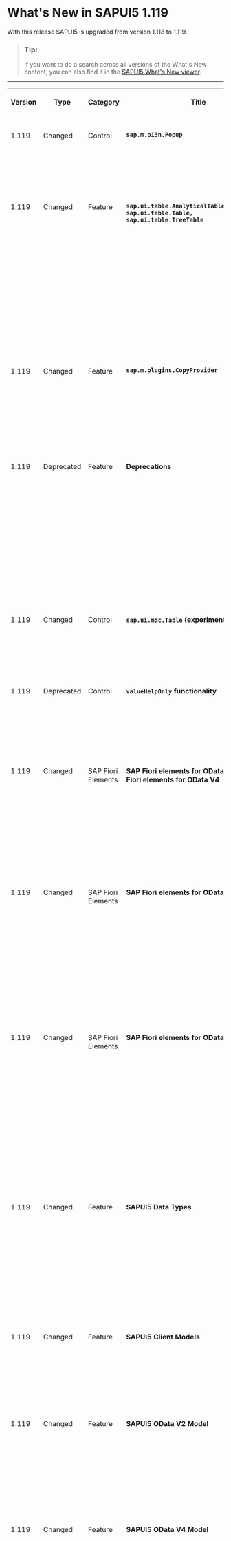 <!-- loio0b1903a1fcf04cb588985d7f01b0796e -->

# What's New in SAPUI5 1.119

With this release SAPUI5 is upgraded from version 1.118 to 1.119.

> ### Tip:  
> If you want to do a search across all versions of the What's New content, you can also find it in the [SAPUI5 What's New viewer](https://help.sap.com/whats-new/67f60363b57f4ac0b23efd17fa192d60).

****


<table>
<tr>
<th valign="top">

Version

</th>
<th valign="top">

Type

</th>
<th valign="top">

Category

</th>
<th valign="top">

Title

</th>
<th valign="top">

Description

</th>
<th valign="top">

Action

</th>
<th valign="top">

Available as of

</th>
</tr>
<tr>
<td valign="top">

1.119 

</td>
<td valign="top">

Changed 

</td>
<td valign="top">

Control 

</td>
<td valign="top">

**`sap.m.p13n.Popup`** 

</td>
<td valign="top">

**sap.m.p13n.Popup**

To select all columns in the personalization dialog, the user can now use the *Select All* option. For more information, see the [API Reference](https://ui5.sap.com/#/api/sap.m.p13n.SelectionPanel%23methods/setMultiSelectMode). 

<sub>Changed•Control•Info Only•1.119</sub>

</td>
<td valign="top">

Info Only 

</td>
<td valign="top">

2023-10-05

</td>
</tr>
<tr>
<td valign="top">

1.119 

</td>
<td valign="top">

Changed 

</td>
<td valign="top">

Feature 

</td>
<td valign="top">

**`sap.ui.table.AnalyticalTable, sap.ui.table.Table, sap.ui.table.TreeTable`** 

</td>
<td valign="top">

**`sap.ui.table.AnalyticalTable, sap.ui.table.Table, sap.ui.table.TreeTable` **

-   You can now use `sap.m.plugins.CellSelector` \(experimental\) for cell selection in a table. It can also be used for the `sap.ui.mdc.Table` control \(experimental\). For more information, see the [API Reference](https://ui5.sap.com/#/api/sap.m.plugins.CellSelector). 

-   We have made the different row mode elements of the tables available. They replace the various properties \(now deprecated\) that used to define, for example, whether a fixed number of rows is displayed in a table, or whether the user can change the number of displayed rows. For more information, see the [API Reference](https://ui5.sap.com/#/api/sap.ui.table.rowmodes) and the [Sample](https://ui5.sap.com/#/entity/sap.ui.table.Table/sample/sap.ui.table.sample.RowModes).


<sub>Changed•Feature•Info Only•1.119</sub>

</td>
<td valign="top">

Info Only 

</td>
<td valign="top">

2023-10-05

</td>
</tr>
<tr>
<td valign="top">

1.119 

</td>
<td valign="top">

Changed 

</td>
<td valign="top">

Feature 

</td>
<td valign="top">

**`sap.m.plugins.CopyProvider`** 

</td>
<td valign="top">

**`sap.m.plugins.CopyProvider`**

Users can now copy a cell block they have selected. To provide the required settings, we have introduced the `sap.m.plugins.CopyPreference` enumeration that allows users to either only copy selected cells or both rows and cells that they have selected. For more information, see the [API Reference](https://ui5.sap.com/#/api/sap.m.plugins.CopyPreference).

<sub>Changed•Feature•Info Only•1.119</sub>

</td>
<td valign="top">

Info Only 

</td>
<td valign="top">

2023-10-05

</td>
</tr>
<tr>
<td valign="top">

1.119 

</td>
<td valign="top">

Deprecated 

</td>
<td valign="top">

Feature 

</td>
<td valign="top">

**Deprecations** 

</td>
<td valign="top">

**Deprecations**

We have deprecated the following entities for `sap.ui.table*`:

-   `visibleRowCountMode`

-   `visibleRowCount`

-   `fixedRowCount`

-   `fixedBottomRowCount`

-   `rowHeight`

-   `minAutoRowCount`


<sub>Deprecated•Feature•Info Only•1.119</sub>

</td>
<td valign="top">

Info Only 

</td>
<td valign="top">

2023-10-05

</td>
</tr>
<tr>
<td valign="top">

1.119 

</td>
<td valign="top">

Changed 

</td>
<td valign="top">

Control 

</td>
<td valign="top">

**`sap.ui.mdc.Table` \(experimental\)** 

</td>
<td valign="top">

**`sap.ui.mdc.Table` \(experimental\)**

Drag and drop has been enabled for the rows of the \(experimental\) `sap.ui.mdc.Table` control. For more information, see the [API Reference](https://ui5.sap.com/#/api/sap.ui.mdc.table.DragDropConfig).

<sub>Changed•Control•Info Only•1.119</sub>

</td>
<td valign="top">

Info Only 

</td>
<td valign="top">

2023-10-05

</td>
</tr>
<tr>
<td valign="top">

1.119 

</td>
<td valign="top">

Deprecated 

</td>
<td valign="top">

Control 

</td>
<td valign="top">

**`valueHelpOnly` functionality** 

</td>
<td valign="top">

**`valueHelpOnly` functionality**

We have deprecated the `valueHelpOnly` functionality in the `sap.m.Input` control and its usage is discouraged. The reason is linked to the proper accessibility state of the control, therefore we advise against its further use.

<sub>Deprecated•Control•Info Only•1.119</sub>

</td>
<td valign="top">

Info Only 

</td>
<td valign="top">

2023-10-05

</td>
</tr>
<tr>
<td valign="top">

1.119 

</td>
<td valign="top">

Changed 

</td>
<td valign="top">

SAP Fiori Elements 

</td>
<td valign="top">

**SAP Fiori elements for OData V2 and SAP Fiori elements for OData V4** 

</td>
<td valign="top">

**SAP Fiori elements for OData V2 and SAP Fiori elements for OData V4**

The following changes and new features are available for SAP Fiori elements for OData V2 and SAP Fiori elements for OData V4:

-   List report applications with responsive tables now display the *Select All* option instead of the *Clear All* option by default. For more information, see [Enabling Multiple Selection in Tables](../06_SAP_Fiori_Elements/enabling-multiple-selection-in-tables-116b5d8.md).


<sub>Changed•SAP Fiori Elements•Info Only•1.119</sub>

</td>
<td valign="top">

Info Only 

</td>
<td valign="top">

2023-10-05

</td>
</tr>
<tr>
<td valign="top">

1.119 

</td>
<td valign="top">

Changed 

</td>
<td valign="top">

SAP Fiori Elements 

</td>
<td valign="top">

**SAP Fiori elements for OData V2** 

</td>
<td valign="top">

**SAP Fiori elements for OData V2**

The following changes and new features are available for SAP Fiori elements for OData V2:

-   You can now enable lazy loading of cards on the overview page by setting `enableLazyRendering` to `true` in the `manifest.json`. For more information, see [Descriptor Configuration for the Overview Page](../06_SAP_Fiori_Elements/descriptor-configuration-for-the-overview-page-f194b41.md).

-   The empty row mode now indicates if the required fields in the tables of the object page don't have a value. For more information, see [Enabling Inline Creation Mode or Empty Row Mode for Table Entries](../06_SAP_Fiori_Elements/enabling-inline-creation-mode-or-empty-row-mode-for-table-entries-cfb04f0.md).


<sub>Changed•SAP Fiori Elements•Info Only•1.119</sub>

</td>
<td valign="top">

Info Only 

</td>
<td valign="top">

2023-10-05

</td>
</tr>
<tr>
<td valign="top">

1.119 

</td>
<td valign="top">

Changed 

</td>
<td valign="top">

SAP Fiori Elements 

</td>
<td valign="top">

**SAP Fiori elements for OData V4** 

</td>
<td valign="top">

**SAP Fiori elements for OData V4**

The following changes and new features are available for SAP Fiori elements for OData V4:

-   In edit mode, we now indicate if a table column contains required fields. For more information, see [Enabling Inline Creation Mode or Empty Row Mode for Table Entries](../06_SAP_Fiori_Elements/enabling-inline-creation-mode-or-empty-row-mode-for-table-entries-cfb04f0.md).

-   Application developers can now incorporate the column header in the calculation of the column width. For more information, see [Tables](../06_SAP_Fiori_Elements/tables-c0f6592.md).

-   End users can now use the copy to clipboard feature for multiple rows and ranges in list report and object page tables. For more information, see [Tables](../06_SAP_Fiori_Elements/tables-c0f6592.md).


<sub>Changed•SAP Fiori Elements•Info Only•1.119</sub>

</td>
<td valign="top">

Info Only 

</td>
<td valign="top">

2023-10-05

</td>
</tr>
<tr>
<td valign="top">

1.119 

</td>
<td valign="top">

Changed 

</td>
<td valign="top">

Feature 

</td>
<td valign="top">

**SAPUI5 Data Types** 

</td>
<td valign="top">

**SAPUI5 Data Types**

The `getPlaceholderText` method is no longer experimental and can be used productively. It was introduced with SAPUI5 1.114 and is used with the following data types:

-   `sap.ui.model.odata.type.ODataType` and any OData types inheriting from it
-   `sap.ui.model.odata.type.DateTimeWithTimezone`
-   `sap.ui.model.type.Date`
-   `sap.ui.model.type.DateInterval`

<sub>Changed•Feature•Info Only•1.119</sub>

</td>
<td valign="top">

Info Only 

</td>
<td valign="top">

2023-10-05

</td>
</tr>
<tr>
<td valign="top">

1.119 

</td>
<td valign="top">

Changed 

</td>
<td valign="top">

Feature 

</td>
<td valign="top">

**SAPUI5 Client Models** 

</td>
<td valign="top">

**SAPUI5 Client Models**

Client models like `sap.ui.model.json.JSONModel` now support the `ignoreMessages` binding parameter for property bindings.

For more information, see the [API Reference](https://ui5.sap.com/#/api/sap.ui.model.ClientModel%23methods/bindProperty).

<sub>Changed•Feature•Info Only•1.119</sub>

</td>
<td valign="top">

Info Only 

</td>
<td valign="top">

2023-10-05

</td>
</tr>
<tr>
<td valign="top">

1.119 

</td>
<td valign="top">

Changed 

</td>
<td valign="top">

Feature 

</td>
<td valign="top">

**SAPUI5 OData V2 Model** 

</td>
<td valign="top">

**SAPUI5 OData V2 Model**

For the `tokenHandling` parameter of the `v2.ODataModel`, we now support the additional `skipServerCache` string value. If you provide this value, the security token is not cached with the server as a key. This prevents failing `$batch` requests when accessing services running on different back-end systems behind a reverse proxy. Use this option only if the system landscape is known.

<sub>Changed•Feature•Info Only•1.119</sub>

</td>
<td valign="top">

Info Only 

</td>
<td valign="top">

2023-10-05

</td>
</tr>
<tr>
<td valign="top">

1.119 

</td>
<td valign="top">

Changed 

</td>
<td valign="top">

Feature 

</td>
<td valign="top">

**SAPUI5 OData V4 Model** 

</td>
<td valign="top">

**SAPUI5 OData V4 Model**

The new version of the SAPUI5 OData V4 model introduces the following features:

-   **Experimental:** You can now move nodes in recursive hierarchies. This experimental feature must not be used in productive applications yet.

    For more information, see the [API Reference](https://ui5.sap.com/#/api/sap.ui.model.odata.v4.Context%23methods/move).

-   **Experimental:** The `sap.ui.model.odata.v4.ODataContextBinding#execute` method can now also return a so-called return value context if the path of the binding parameter contains a navigation property. This experimental feature must not be used in productive applications yet.

    For more information, see the [API Reference](https://ui5.sap.com/#/api/sap.ui.model.odata.v4.ODataContextBinding%23methods/execute).


<sub>Changed•Feature•Info Only•1.119</sub>

</td>
<td valign="top">

Info Only 

</td>
<td valign="top">

2023-10-05

</td>
</tr>
<tr>
<td valign="top">

1.119 

</td>
<td valign="top">

Changed 

</td>
<td valign="top">

Control 

</td>
<td valign="top">

**`sap.ui.comp.smartchart.SmartChart`** 

</td>
<td valign="top">

**`sap.ui.comp.smartchart.SmartChart`**

We have improved the samples for the calendar and fiscal annotations.

For more information, see the [Samples](https://ui5.sap.com/#/entity/sap.ui.comp.smartchart.SmartChart).

<sub>Changed•Control•Info Only•1.119</sub>

</td>
<td valign="top">

Info Only 

</td>
<td valign="top">

2023-10-05

</td>
</tr>
<tr>
<td valign="top">

1.119 

</td>
<td valign="top">

Changed 

</td>
<td valign="top">

Feature 

</td>
<td valign="top">

**`sap.ui.export.ExportHandler`** 

</td>
<td valign="top">

**`sap.ui.export.ExportHandler`**

We now support the export of time zones to a PDF file with the required formatting for columns of type `DateTime`. The `timezone` and `timezoneProperty` properties will be converted into the PDF-specific `IANATimezone` and `IANATimezoneProperty` formats. For more information, see the [API Reference](https://ui5.sap.com/#/api/sap.ui.export.ExportHandler).

<sub>Changed•Feature•Info Only•1.119</sub>

</td>
<td valign="top">

Info Only 

</td>
<td valign="top">

2023-10-05

</td>
</tr>
<tr>
<td valign="top">

1.119 

</td>
<td valign="top">

Changed 

</td>
<td valign="top">

Control 

</td>
<td valign="top">

**`sap.m.MenuButton`** 

</td>
<td valign="top">

**`sap.m.MenuButton`**

The `beforeMenuOpen` event, which was previously fired in split button mode only, now also fires in regular mode. For more information, see the [API Reference](https://ui5.sap.com/#/api/sap.m.MenuButton).

<sub>Changed•Control•Info Only•1.119</sub>

</td>
<td valign="top">

Info Only 

</td>
<td valign="top">

2023-10-05

</td>
</tr>
<tr>
<td valign="top">

1.119 

</td>
<td valign="top">

Changed 

</td>
<td valign="top">

Control 

</td>
<td valign="top">

**`sap.m.PlanningCalendar`** 

</td>
<td valign="top">

**`sap.m.PlanningCalendar`**

We have introduced a new `rowHeaderPress` event that is fired when the row header is pressed with a mouse click or when reached by the keyboard. This new event replaces the deprecated `rowHeaderClick` event, which was fired on mouse click only. For more information, see the [API Reference](https://ui5.sap.com/#/api/sap.m.PlanningCalendar).

<sub>Changed•Control•Info Only•1.119</sub>

</td>
<td valign="top">

Info Only 

</td>
<td valign="top">

2023-10-05

</td>
</tr>
<tr>
<td valign="top">

1.119 

</td>
<td valign="top">

Changed 

</td>
<td valign="top">

Control 

</td>
<td valign="top">

**`sap.ui.integration.widgets.Card`** 

</td>
<td valign="top">

**`sap.ui.integration.widgets.Card`**

-   We have updated the Adaptive type `sap.ui.integration.widgets.Card` to support the newest markdown features available for Microsoft Adaptive Cards. Тhe markdown third-party packages are now updated to version 12.3.2. For more information, see the [Adaptive Card](https://ui5.sap.com/test-resources/sap/ui/integration/demokit/cardExplorer/webapp/index.html#/learn/typesOther/adaptive) Learn section and [Markdown](https://ui5.sap.com/test-resources/sap/ui/integration/demokit/cardExplorer/webapp/index.html#/explore/adaptive/markdown) Samples in the Card Explorer.
-   Client-side pagination now provides access to the paginator model. Before, access was available only for server-side pagination. Card developers can now leverage the power of `skip`, `size`, and `pageIndex` model values to create more informative cards using data binding. For more information, see the [Pagination](https://ui5.sap.com/test-resources/sap/ui/integration/demokit/cardExplorer/webapp/index.html#/learn/features/pagination) Learn section and [Samples](https://ui5.sap.com/test-resources/sap/ui/integration/demokit/cardExplorer/webapp/index.html#/explore/pagination) in the Card Explorer.
-   The \(experimental\) `ShowCard` action is used to show another card with more details or additional actions. We have introduced two new \(experimental\) properties to control the card:
    -   `closeButton` - shows or hides a *Close* button in the header of the card. For more information, see the [Default Header](https://ui5.sap.com/test-resources/sap/ui/integration/demokit/cardExplorer/webapp/index.html#/learn/headers/default) and [Numeric Header](https://ui5.sap.com/test-resources/sap/ui/integration/demokit/cardExplorer/webapp/index.html#/learn/headers/numeric) Learn sections in the Card Explorer.
    -   `resizable` - controls whether the card can be resized. For more information, see the [Show Card](https://ui5.sap.com/test-resources/sap/ui/integration/demokit/cardExplorer/webapp/index.html#/learn/actions/showCard) Learn section in the Card Explorer.


<sub>Changed•Control•Info Only•1.119</sub>

</td>
<td valign="top">

Info Only 

</td>
<td valign="top">

2023-10-05

</td>
</tr>
<tr>
<td valign="top">

1.119 

</td>
<td valign="top">

Changed 

</td>
<td valign="top">

Control 

</td>
<td valign="top">

**`sap.ui.comp.smartfilterbar.SmartFilterBar`** 

</td>
<td valign="top">

**`sap.ui.comp.smartfilterbar.SmartFilterBar`**

The control now supports `CustomData` configuration that defines how to calculate and display calendar weeks. This configuration includes both the first day of the week and the first week of the year. To use it, you can set `CustomData` with `key="calendarWeekSettings"`. Possible values are listed in the [CalendarWeekNumbering](https://ui5.sap.com/#/api/sap.ui.core.date.CalendarWeekNumbering) enum.

<sub>Changed•Control•Info Only•1.119</sub>

</td>
<td valign="top">

Info Only 

</td>
<td valign="top">

2023-10-05

</td>
</tr>
</table>

**Related Information**  


[What's New in SAPUI5 1.124](what-s-new-in-sapui5-1-124-7f77c3f.md "With this release SAPUI5 is upgraded from version 1.123 to 1.124.")

[What's New in SAPUI5 1.123](what-s-new-in-sapui5-1-123-9d00ac7.md "With this release SAPUI5 is upgraded from version 1.122 to 1.123.")

[What's New in SAPUI5 1.122](what-s-new-in-sapui5-1-122-5d078da.md "With this release SAPUI5 is upgraded from version 1.121 to 1.122.")

[What's New in SAPUI5 1.121](what-s-new-in-sapui5-1-121-91a4a2f.md "With this release SAPUI5 is upgraded from version 1.120 to 1.121.")

[What's New in SAPUI5 1.120](what-s-new-in-sapui5-1-120-2359b63.md "With this release SAPUI5 is upgraded from version 1.119 to 1.120.")

[What's New in SAPUI5 1.118](what-s-new-in-sapui5-1-118-3eecbde.md "With this release SAPUI5 is upgraded from version 1.117 to 1.118.")

[What's New in SAPUI5 1.117](what-s-new-in-sapui5-1-117-029d3b4.md "With this release SAPUI5 is upgraded from version 1.116 to 1.117.")

[What's New in SAPUI5 1.116](what-s-new-in-sapui5-1-116-ebd6f34.md "With this release SAPUI5 is upgraded from version 1.115 to 1.116.")

[What's New in SAPUI5 1.115](what-s-new-in-sapui5-1-115-409fde8.md "With this release SAPUI5 is upgraded from version 1.114 to 1.115.")

[What's New in SAPUI5 1.114](what-s-new-in-sapui5-1-114-890fce1.md "With this release SAPUI5 is upgraded from version 1.113 to 1.114.")

[What's New in SAPUI5 1.113](what-s-new-in-sapui5-1-113-a9553fe.md "With this release SAPUI5 is upgraded from version 1.112 to 1.113.")

[What's New in SAPUI5 1.112](what-s-new-in-sapui5-1-112-34afc69.md "With this release SAPUI5 is upgraded from version 1.111 to 1.112.")

[What's New in SAPUI5 1.111](what-s-new-in-sapui5-1-111-7a67837.md "With this release SAPUI5 is upgraded from version 1.110 to 1.111.")

[What's New in SAPUI5 1.110](what-s-new-in-sapui5-1-110-71a855c.md "With this release SAPUI5 is upgraded from version 1.109 to 1.110.")

[What's New in SAPUI5 1.109](what-s-new-in-sapui5-1-109-3264bd2.md "With this release SAPUI5 is upgraded from version 1.108 to 1.109.")

[What's New in SAPUI5 1.108](what-s-new-in-sapui5-1-108-66e33f0.md "With this release SAPUI5 is upgraded from version 1.107 to 1.108.")

[What's New in SAPUI5 1.107](what-s-new-in-sapui5-1-107-d4ff916.md "With this release SAPUI5 is upgraded from version 1.106 to 1.107.")

[What's New in SAPUI5 1.106](what-s-new-in-sapui5-1-106-5b497b0.md "With this release SAPUI5 is upgraded from version 1.105 to 1.106.")

[What's New in SAPUI5 1.105](what-s-new-in-sapui5-1-105-4d6c00e.md "With this release SAPUI5 is upgraded from version 1.104 to 1.105.")

[What's New in SAPUI5 1.104](what-s-new-in-sapui5-1-104-69e567c.md "With this release SAPUI5 is upgraded from version 1.103 to 1.104.")

[What's New in SAPUI5 1.103](what-s-new-in-sapui5-1-103-0e98c76.md "With this release SAPUI5 is upgraded from version 1.102 to 1.103.")

[What's New in SAPUI5 1.102](what-s-new-in-sapui5-1-102-f038c99.md "With this release SAPUI5 is upgraded from version 1.101 to 1.102.")

[What's New in SAPUI5 1.101](what-s-new-in-sapui5-1-101-7733b00.md "With this release SAPUI5 is upgraded from version 1.100 to 1.101.")

[What's New in SAPUI5 1.100](what-s-new-in-sapui5-1-100-27dec1d.md "With this release SAPUI5 is upgraded from version 1.99 to 1.100.")

[What's New in SAPUI5 1.99](what-s-new-in-sapui5-1-99-4f35848.md "With this release SAPUI5 is upgraded from version 1.98 to 1.99.")

[What's New in SAPUI5 1.98](what-s-new-in-sapui5-1-98-d9f16f2.md "With this release SAPUI5 is upgraded from version 1.97 to 1.98.")

[What's New in SAPUI5 1.97](what-s-new-in-sapui5-1-97-fa0e282.md "With this release SAPUI5 is upgraded from version 1.96 to 1.97.")

[What's New in SAPUI5 1.96](what-s-new-in-sapui5-1-96-7a9269f.md "With this release SAPUI5 is upgraded from version 1.95 to 1.96.")

[What's New in SAPUI5 1.95](what-s-new-in-sapui5-1-95-a1aea67.md "With this release SAPUI5 is upgraded from version 1.94 to 1.95.")

[What's New in SAPUI5 1.94](what-s-new-in-sapui5-1-94-c40f1e6.md "With this release SAPUI5 is upgraded from version 1.93 to 1.94.")

[What's New in SAPUI5 1.93](what-s-new-in-sapui5-1-93-f273340.md "With this release SAPUI5 is upgraded from version 1.92 to 1.93.")

[What's New in SAPUI5 1.92](what-s-new-in-sapui5-1-92-1ef345d.md "With this release SAPUI5 is upgraded from version 1.91 to 1.92.")

[What's New in SAPUI5 1.91](what-s-new-in-sapui5-1-91-0a2bd79.md "With this release SAPUI5 is upgraded from version 1.90 to 1.91.")

[What's New in SAPUI5 1.90](what-s-new-in-sapui5-1-90-91c10c2.md "With this release SAPUI5 is upgraded from version 1.89 to 1.90.")

[What's New in SAPUI5 1.89](what-s-new-in-sapui5-1-89-e56cddc.md "With this release SAPUI5 is upgraded from version 1.88 to 1.89.")

[What's New in SAPUI5 1.88](what-s-new-in-sapui5-1-88-e15a206.md "With this release SAPUI5 is upgraded from version 1.87 to 1.88.")

[What's New in SAPUI5 1.87](what-s-new-in-sapui5-1-87-b506da7.md "With this release SAPUI5 is upgraded from version 1.86 to 1.87.")

[What's New in SAPUI5 1.86](what-s-new-in-sapui5-1-86-4c1c959.md "With this release SAPUI5 is upgraded from version 1.85 to 1.86.")

[What's New in SAPUI5 1.85](what-s-new-in-sapui5-1-85-1d18eb5.md "With this release SAPUI5 is upgraded from version 1.84 to 1.85.")

[What's New in SAPUI5 1.84](what-s-new-in-sapui5-1-84-dc76640.md "With this release SAPUI5 is upgraded from version 1.82 to 1.84.")

[What's New in SAPUI5 1.82](what-s-new-in-sapui5-1-82-3a8dd13.md "With this release SAPUI5 is upgraded from version 1.81 to 1.82.")

[What's New in SAPUI5 1.81](what-s-new-in-sapui5-1-81-f5e2a21.md "With this release SAPUI5 is upgraded from version 1.80 to 1.81.")

[What's New in SAPUI5 1.80](what-s-new-in-sapui5-1-80-8cee506.md "With this release SAPUI5 is upgraded from version 1.79 to 1.80.")

[What's New in SAPUI5 1.79](what-s-new-in-sapui5-1-79-99c4cdc.md "With this release SAPUI5 is upgraded from version 1.78 to 1.79.")

[What's New in SAPUI5 1.78](what-s-new-in-sapui5-1-78-f09b63e.md "With this release SAPUI5 is upgraded from version 1.77 to 1.78.")

[What's New in SAPUI5 1.77](what-s-new-in-sapui5-1-77-c46b439.md "With this release SAPUI5 is upgraded from version 1.76 to 1.77.")

[What's New in SAPUI5 1.76](what-s-new-in-sapui5-1-76-aad03b5.md "With this release SAPUI5 is upgraded from version 1.75 to 1.76.")

[What's New in SAPUI5 1.75](what-s-new-in-sapui5-1-75-5cbb62d.md "With this release SAPUI5 is upgraded from version 1.74 to 1.75.")

[What's New in SAPUI5 1.74](what-s-new-in-sapui5-1-74-c22208a.md "With this release SAPUI5 is upgraded from version 1.73 to 1.74.")

[What's New in SAPUI5 1.73](what-s-new-in-sapui5-1-73-231dd13.md "With this release SAPUI5 is upgraded from version 1.72 to 1.73.")

[What's New in SAPUI5 1.72](what-s-new-in-sapui5-1-72-521cad9.md "With this release SAPUI5 is upgraded from version 1.71 to 1.72.")

[What's New in SAPUI5 1.71](what-s-new-in-sapui5-1-71-a93a6a3.md "With this release SAPUI5 is upgraded from version 1.70 to 1.71.")

[What's New in SAPUI5 1.70](what-s-new-in-sapui5-1-70-f073d69.md "With this release SAPUI5 is upgraded from version 1.69 to 1.70.")

[What's New in SAPUI5 1.69](what-s-new-in-sapui5-1-69-89a18bd.md "With this release SAPUI5 is upgraded from version 1.68 to 1.69.")

[What's New in SAPUI5 1.68](what-s-new-in-sapui5-1-68-f94bf93.md "With this release SAPUI5 is upgraded from version 1.67 to 1.68.")

[What's New in SAPUI5 1.67](what-s-new-in-sapui5-1-67-a6b1472.md "With this release SAPUI5 is upgraded from version 1.66 to 1.67.")

[What's New in SAPUI5 1.66](what-s-new-in-sapui5-1-66-c9896e9.md "With this release SAPUI5 is upgraded from version 1.65 to 1.66.")

[What's New in SAPUI5 1.65](what-s-new-in-sapui5-1-65-0f5acfd.md "With this release SAPUI5 is upgraded from version 1.64 to 1.65.")

[What's New in SAPUI5 1.64](what-s-new-in-sapui5-1-64-0e30822.md "With this release SAPUI5 is upgraded from version 1.63 to 1.64.")

[What's New in SAPUI5 1.63](what-s-new-in-sapui5-1-63-e8d9da7.md "With this release SAPUI5 is upgraded from version 1.62 to 1.63.")

[What's New in SAPUI5 1.62](what-s-new-in-sapui5-1-62-771f4d5.md "With this release SAPUI5 is upgraded from version 1.61 to 1.62.")

[What's New in SAPUI5 1.61](what-s-new-in-sapui5-1-61-d991552.md "With this release SAPUI5 is upgraded from version 1.60 to 1.61.")

[What's New in SAPUI5 1.60](what-s-new-in-sapui5-1-60-5a0e1f7.md "With this release SAPUI5 is upgraded from version 1.58 to 1.60.")

[What's New in SAPUI5 1.58](what-s-new-in-sapui5-1-58-7c927aa.md "With this release SAPUI5 is upgraded from version 1.56 to 1.58.")

[What's New in SAPUI5 1.56](what-s-new-in-sapui5-1-56-108b7fd.md "With this release SAPUI5 is upgraded from version 1.54 to 1.56.")

[What's New in SAPUI5 1.54](what-s-new-in-sapui5-1-54-c838330.md "With this release SAPUI5 is upgraded from version 1.52 to 1.54.")

[What's New in SAPUI5 1.52](what-s-new-in-sapui5-1-52-849e1b6.md "With this release SAPUI5 is upgraded from version 1.50 to 1.52.")

[What's New in SAPUI5 1.50](what-s-new-in-sapui5-1-50-759e9f3.md "With this release SAPUI5 is upgraded from version 1.48 to 1.50.")

[What's New in SAPUI5 1.48](what-s-new-in-sapui5-1-48-fa1efac.md "With this release SAPUI5 is upgraded from version 1.46 to 1.48.")

[What's New in SAPUI5 1.46](what-s-new-in-sapui5-1-46-6307539.md "With this release SAPUI5 is upgraded from version 1.44 to 1.46.")

[What's New in SAPUI5 1.44](what-s-new-in-sapui5-1-44-a0cb7a0.md "With this release SAPUI5 is upgraded from version 1.42 to 1.44.")

[What's New in SAPUI5 1.42](what-s-new-in-sapui5-1-42-468b05d.md "With this release SAPUI5 is upgraded from version 1.40 to 1.42.")

[What's New in SAPUI5 1.40](what-s-new-in-sapui5-1-40-fbab50e.md "With this release SAPUI5 is upgraded from version 1.38 to 1.40.")

[What's New in SAPUI5 1.38](what-s-new-in-sapui5-1-38-f218918.md "With this release SAPUI5 is upgraded from version 1.36 to 1.38.")

